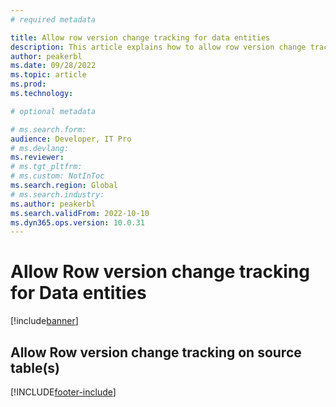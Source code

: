 ```yaml
---
# required metadata

title: Allow row version change tracking for data entities 
description: This article explains how to allow row version change tracking for data entities and tabels for Finance and Operations apps.
author: peakerbl
ms.date: 09/28/2022
ms.topic: article
ms.prod:
ms.technology: 

# optional metadata

# ms.search.form:
audience: Developer, IT Pro
# ms.devlang: 
ms.reviewer: 
# ms.tgt_pltfrm: 
# ms.custom: NotInToc
ms.search.region: Global
# ms.search.industry:
ms.author: peakerbl
ms.search.validFrom: 2022-10-10
ms.dyn365.ops.version: 10.0.31
---
```


# Allow Row version change tracking for Data entities

[!include[banner](../includes/banner.md)]

## Allow Row version change tracking on source table(s)

[!INCLUDE[footer-include](../../../includes/footer-banner.md)]
